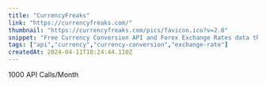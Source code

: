 ```yaml
---
title: "CurrencyFreaks"
link: "https://currencyfreaks.com/"
thumbnail: "https://currencyfreaks.com/pics/favicon.ico?v=2.0"
snippet: "Free Currency Conversion API and Forex Exchange Rates data through REST API in JSON and XML format."
tags: ["api","currency","currency-conversion","exchange-rate"]
createdAt: 2024-04-11T18:24:44.110Z
---
```

1000 API Calls/Month
